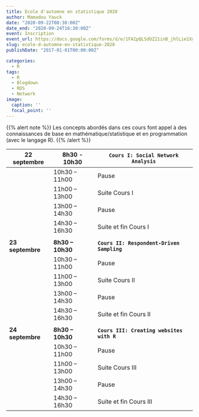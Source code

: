 ```yaml
---
title: Ecole d'automne en statistique 2020
author: Mamadou Yauck
date: "2020-09-22T08:30:00Z"
date_end: "2020-09-24T16:30:00Z"
event: Inscription
event_url: https://docs.google.com/forms/d/e/1FAIpQLSdUZ21inB_jhlLie1XyzYNc2hPOS-HSfoXUCYPmcKEDSgwtYw/viewform?usp=pp_url
slug: ecole-d-automne-en-statistique-2020
publishDate: "2017-01-01T00:00:00Z"

categories:
  - R
tags:
  - R
  - Blogdown
  - RDS
  - Network
image:
  caption: ''
  focal_point: ''
---
```


{{% alert note %}}
Les concepts abordés dans ces cours font appel à des connaissances de base en mathématique/statistique et en programmation (avec le langage R).
{{% /alert %}}


| **22 septembre** 	|  **8h30 - 10h30**       	|  `Cours I: Social Network Analysis`             	|
|------------------	|-------------------------	|---------------------------------------------------	|
|                  	|     10h30 – 11h00       	|     Pause                                         	|
|                  	|     11h00 – 13h00       	|     Suite Cours I                                 	|
|                  	|     13h00 – 14h30       	|     Pause                                         	|
|                  	|     14h30 – 16h30       	|     Suite et fin Cours I                          	|
|                  	|                         	|                                                   	|
| **23 septembre** 	|     **8h30 – 10h30**    	|     **`Cours II: Respondent-Driven Sampling`**      	|
|                  	|     10h30 – 11h00       	|     Pause                                         	|
|                  	|     11h00 – 13h00       	|     Suite Cours II                                	|
|                  	|     13h00 – 14h30       	|     Pause                                         	|
|                  	|     14h30 – 16h30       	|     Suite et fin Cours   II                       	|
|                  	|                         	|                                                   	|                                               
| **24 septembre** 	|     **8h30 – 10h30**    	|     **`Cours III: Creating websites with R`**   |
|                  	|     10h30 – 11h00       	|     Pause                                         	|
|                  	|     11h00 – 13h00       	|     Suite Cours III                               	|
|                  	|     13h00 – 14h30       	|     Pause                                         	|
|                  	|     14h30 – 16h30       	|     Suite et fin Cours   III                      	|